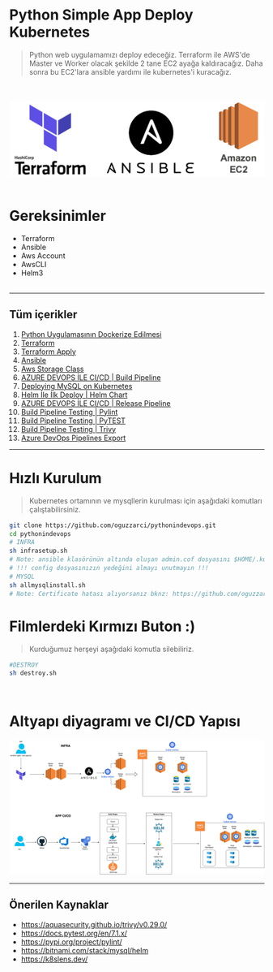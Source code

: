 # Python Simple App Deploy Kubernetes

> Python web uygulamamızı deploy edeceğiz. Terraform ile AWS'de Master ve Worker olacak şekilde 2 tane EC2 ayağa kaldıracağız. Daha sonra bu EC2'lara ansible yardımı ile kubernetes'i kuracağız.

<br /><br />
![N|Solid](./images/teranec2.png)
<br /><br />
# Gereksinimler
- Terraform
- Ansible
- Aws Account
- AwsCLI
- Helm3
<br /><br />


---
## Tüm içerikler

1. [Python Uygulamasının Dockerize Edilmesi](https://github.com/oguzzarci/pythonindevops/blob/master/1-DockerizeApp.md)
2. [Terraform](https://github.com/oguzzarci/pythonindevops/blob/master/2-Terraform.md)
3. [Terraform Apply](https://github.com/oguzzarci/pythonindevops/blob/master/3-TerraformApply.md)
4. [Ansible](https://github.com/oguzzarci/pythonindevops/blob/master/4-Ansible.md)
5. [Aws Storage Class](https://github.com/oguzzarci/pythonindevops/blob/master/5-AwsStorageClass.md)
6. [AZURE DEVOPS İLE CI/CD | Build Pipeline](https://github.com/oguzzarci/pythonindevops/blob/master/6-BuildPipeline.md)
7. [Deploying MySQL on Kubernetes](https://github.com/oguzzarci/pythonindevops/blob/master/7-DeployMysql.md)
8. [Helm İle İlk Deploy | Helm Chart](https://github.com/oguzzarci/pythonindevops/blob/master/8-Helm.md)
9. [AZURE DEVOPS İLE CI/CD | Release Pipeline](https://github.com/oguzzarci/pythonindevops/blob/master/9-ReleasePipeline.md)
10. [Build Pipeline Testing | Pylint](https://github.com/oguzzarci/pythonindevops/blob/master/10-Pylint.md)
11. [Build Pipeline Testing | PyTEST](https://github.com/oguzzarci/pythonindevops/blob/master/11-Pytest.md)
12. [Build Pipeline Testing | Trivy](https://github.com/oguzzarci/pythonindevops/blob/master/12-Trivy.md)
13. [Azure DevOps Pipelines Export](https://github.com/oguzzarci/pythonindevops/tree/master/AzureDevOps)

---

# Hızlı Kurulum
>Kubernetes ortamının ve mysqllerin kurulması için aşağıdaki komutları çalıştabilirsiniz.
```sh
git clone https://github.com/oguzzarci/pythonindevops.git
cd pythonindevops
# INFRA
sh infrasetup.sh
# Note: ansible klasörünün altında oluşan admin.cof dosyasını $HOME/.kube/ altında config olarak atmalısınız.
# !!! config dosyasınızın yedeğini almayı unutmayın !!!
# MYSQL
sh allmysqlinstall.sh
# Note: Certificate hatası alıyorsanız bknz: https://github.com/oguzzarci/pythonindevops/blob/master/9-ReleasePipeline.md
```

# Filmlerdeki Kırmızı Buton :)
>Kurduğumuz herşeyi aşağıdaki komutla silebiliriz.
```sh
#DESTROY
sh destroy.sh
```
<br/>

# Altyapı diyagramı ve CI/CD Yapısı

![N|Solid](./images/pythonapp.drawio.png)

---

## Önerilen Kaynaklar

- <https://aquasecurity.github.io/trivy/v0.29.0/>
- <https://docs.pytest.org/en/7.1.x/>
- <https://pypi.org/project/pylint/>
- <https://bitnami.com/stack/mysql/helm>
- <https://k8slens.dev/>
